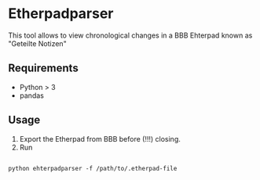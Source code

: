 # Etherpadparser 

This tool allows to view chronological changes in a BBB Ehterpad known as "Geteilte Notizen"

## Requirements
- Python > 3
- pandas


## Usage
1. Export the Etherpad from BBB before (!!!) closing.
2. Run

```shell

python ehterpadparser -f /path/to/.etherpad-file

```
